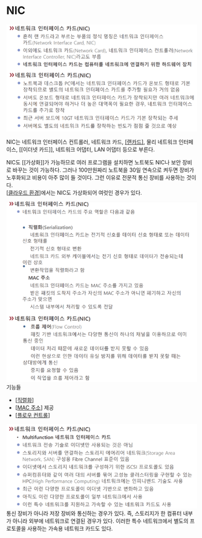 # NIC

![NIC 자료](../attachments/2022-09-15-17-16-48.png)

NIC는 네트워크 인터페이스 컨트롤러, 네트워크 카드, [[랜카드]](속어), 물리 네트워크 인터페이스, [[이더넷 카드]], 네트워크 어댑터, LAN 어댑터 등으로 부른다.  

NIC도 [[가상화]]가 가능하므로 여러 프로그램을 설치하면 노트북도 NIC나 보안 장비로 바꾸는 것이 가능하다. 그러나 100만원짜리 노트북을 30일 연속으로 켜두면 장비가 노후화되고 비용이 아주 많이 들 것이다. 그런 이유로 전문적 통신 장비를 사용하는 것이다.  
[[클라우드 환경]]에서는 NIC도 가상화되어 여럿인 경우가 있다. 


![NIC의 주요 기능](../attachments/2022-09-15-17-17-30.png)
기능들
- [[직렬화]]
- [[MAC 주소]] 제공
- [[플로우 컨트롤]]


![NIC의 다른 기능](../attachments/2022-09-15-17-19-12.png)
통신 장비가 아니라 저장 장비와 통신하는 경우가 있다. 즉, 스토리지가 한 컴퓨터 내부가 아니라 외부에 네트워크로 연결된 경우가 있다. 이러한 특수 네트워크에서 별도의 프로토콜을 사용하는 가속용 네트워크 카드도 있다. 

[//begin]: # "Autogenerated link references for markdown compatibility"
[클라우드 환경]: <클라우드 환경> "클라우드 환경"
[직렬화]: 직렬화 "직렬화"
[MAC 주소]: <MAC 주소> "MAC 주소"
[플로우 컨트롤]: <../플로우 컨트롤> "플로우 컨트롤"
[//end]: # "Autogenerated link references"